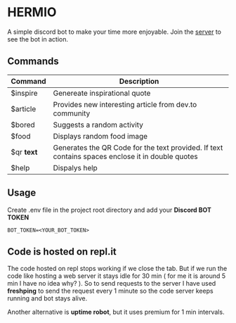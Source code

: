 # HERMIO

A simple discord bot to make your time more enjoyable.
Join the [server](https://discord.gg/qc3dvTA) to see the bot in action.

## Commands

| Command       | Description   | 
| ------------- | ------------- | 
$inspire | Genereate inspirational quote
$article | Provides new interesting article from dev.to community
$bored | Suggests a random activity
$food | Displays random food image
$qr **text** | Generates the QR Code for the text provided. If text contains spaces enclose it in double quotes
$help | Dispalys help 

## Usage

Create .env file in the project root directory and add your **Discord BOT TOKEN**

```
BOT_TOKEN=<YOUR_BOT_TOKEN>
```

## Code is hosted on repl.it

The code hosted on repl stops working if we close the tab.
But if we run the code like hosting a web server it stays idle for 30 min ( for me it is around 5 min I have no idea why? ).
So to send requests to the server I have used __freshping__ to send the request every 1 minute so the code server keeps running and bot stays alive.

Another alternative is __uptime robot__, but it uses premium for 1 min intervals.
